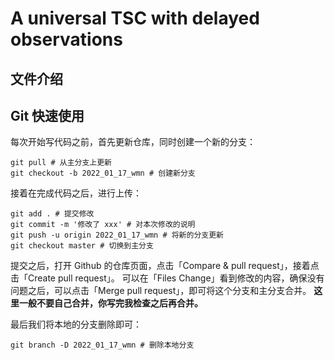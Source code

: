 <!--
 * @Author: WANG Maonan
 * @Date: 2023-02-25 18:39:16
 * @Description: 仓库说明
 * @LastEditTime: 2023-02-25 18:42:19
-->
# A universal TSC with delayed observations

## 文件介绍

## Git 快速使用

每次开始写代码之前，首先更新仓库，同时创建一个新的分支：

```shell
git pull # 从主分支上更新
git checkout -b 2022_01_17_wmn # 创建新分支
```

接着在完成代码之后，进行上传：

```shell
git add . # 提交修改
git commit -m '修改了 xxx' # 对本次修改的说明
git push -u origin 2022_01_17_wmn # 将新的分支更新
git checkout master # 切换到主分支
```

提交之后，打开 Github 的仓库页面，点击「Compare & pull request」，接着点击「Create pull request」。
可以在「Files Change」看到修改的内容，确保没有问题之后，可以点击「Merge pull request」，即可将这个分支和主分支合并。
**这里一般不要自己合并，你写完我检查之后再合并。**

最后我们将本地的分支删除即可：

```shell
git branch -D 2022_01_17_wmn # 删除本地分支
```
